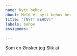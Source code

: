 ```yaml
---
name: Nytt behov
about: Meld et nytt behov her
title: "[NYTT BEHOV]"
labels: behov
assignees: ''

---
```


Som en <rolle>
Ønsker jeg <feature>
Slik at <reason>
